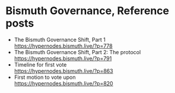 # Bismuth Governance, Reference posts

- The Bismuth Governance Shift, Part 1  
  https://hypernodes.bismuth.live/?p=778
- The Bismuth Governance Shift, Part 2: The protocol  
  https://hypernodes.bismuth.live/?p=791
- Timeline for first vote  
  https://hypernodes.bismuth.live/?p=863
- First motion to vote upon  
  https://hypernodes.bismuth.live/?p=820
  
  
